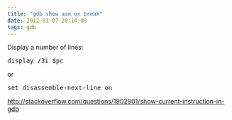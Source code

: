 ```yaml
---
title: "gdb show asm on break"
date: 2012-03-07 20:14:08
tags: gdb
---
```


<p>
Display a number of lines:

<pre  class="brush: text">
display /3i $pc
</pre>
</p>

<p>
or
<pre  class="brush: text">
set disassemble-next-line on
</pre>
</p>

<p>
<a href="http://stackoverflow.com/questions/1902901/show-current-instruction-in-gdb">http://stackoverflow.com/questions/1902901/show-current-instruction-in-gdb</a>
</p>

